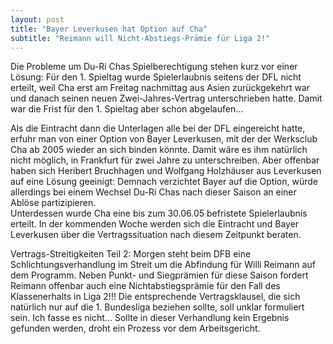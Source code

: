 ```yaml
---
layout: post
title: "Bayer Leverkusen hat Option auf Cha"
subtitle: "Reimann will Nicht-Abstiegs-Prämie für Liga 2!"
---
```


Die Probleme um Du-Ri Chas Spielberechtigung stehen kurz vor einer Lösung: Für den 1. Spieltag wurde Spielerlaubnis seitens der DFL nicht erteilt, weil Cha erst am Freitag nachmittag aus Asien zurückgekehrt war und danach seinen neuen Zwei-Jahres-Vertrag unterschrieben hatte. Damit war die Frist für den 1. Spieltag aber schon abgelaufen...

Als die Eintracht dann die Unterlagen alle bei der DFL eingereicht hatte, erfuhr man von einer Option von Bayer Leverkusen, mit der der Werksclub Cha ab 2005 wieder an sich binden könnte. Damit wäre es ihm natürlich nicht möglich, in Frankfurt für zwei Jahre zu unterschreiben. Aber offenbar haben sich Heribert Bruchhagen und Wolfgang Holzhäuser aus Leverkusen auf eine Lösung geeinigt: Demnach verzichtet Bayer auf die Option, würde allerdings bei einem Wechsel Du-Ri Chas nach dieser Saison an einer Ablöse partizipieren.  
Unterdessen wurde Cha eine bis zum 30.06.05 befristete Spielerlaubnis erteilt. In der kommenden Woche werden sich die Eintracht und Bayer Leverkusen über die Vertragssituation nach diesem Zeitpunkt beraten.

Vertrags-Streitigkeiten Teil 2: Morgen steht beim DFB eine Schlichtungsverhandlung im Streit um die Abfindung für Willi Reimann auf dem Programm. Neben Punkt- und Siegprämien für diese Saison fordert Reimann offenbar auch eine Nichtabstiegsprämie für den Fall des Klassenerhalts in Liga 2!!! Die entsprechende Vertragsklausel, die sich natürlich nur auf die 1. Bundesliga beziehen sollte, soll unklar formuliert sein. Ich fasse es nicht... Sollte in dieser Verhandlung kein Ergebnis gefunden werden, droht ein Prozess vor dem Arbeitsgericht.
